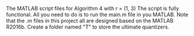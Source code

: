 The MATLAB script files for Algorithm 4 with r = (1, 3) The script is fully functional. All you need to do is to run the main.m file in you MATLAB. Note that the .m files in this project all are designed based on the MATLAB R2016b. Create a folder named "T" to store the ultimate quantizers. 
